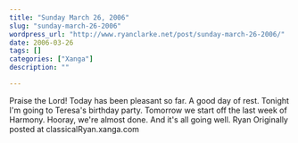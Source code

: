 ```yaml
---
title: "Sunday March 26, 2006"
slug: "sunday-march-26-2006"
wordpress_url: "http://www.ryanclarke.net/post/sunday-march-26-2006/"
date: 2006-03-26
tags: []
categories: ["Xanga"]
description: ""

---
```


Praise the Lord! Today has been pleasant so far. A good day of rest. Tonight I'm going to Teresa's birthday party.
Tomorrow we start off the last week of Harmony. Hooray, we're almost done. And it's all going well.
Ryan
Originally posted at classicalRyan.xanga.com
